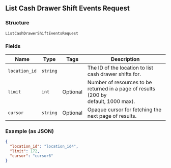 ## List Cash Drawer Shift Events Request

### Structure

`ListCashDrawerShiftEventsRequest`

### Fields

| Name | Type | Tags | Description |
|  --- | --- | --- | --- |
| `location_id` | `string` |  | The ID of the location to list cash drawer shifts for. |
| `limit` | `int` | Optional | Number of resources to be returned in a page of results (200 by<br>default, 1000 max). |
| `cursor` | `string` | Optional | Opaque cursor for fetching the next page of results. |

### Example (as JSON)

```json
{
  "location_id": "location_id4",
  "limit": 172,
  "cursor": "cursor6"
}
```

